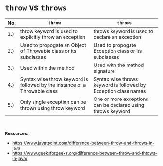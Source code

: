 # `throw` vs `throws`

No. | `throw`                                                                                      | `throws`
--- | ------------------------------------------------------------------------------------------ | --------------------------------------------------------------------
1.) | throw keyword is used to explicitly throw an exception                                     | throws keyword is used to declare an exception
2.) | Used to propogate an Object of Throwable class or its subclasses                           | Used to propogate Exception class or its subclasses
3.) | Used within the method                                                                     | Used with the method signature
4.) | Syntax wise throw keyword is followed by the instance of a Throwable class       | Syntax wise throws keyword is followed by Exception class names
5.) | Only single exception can be thrown using throw keyword                                    | One or more exceptions can be declared using throws keyword


<br><br>__Resources:__
* https://www.javatpoint.com/difference-between-throw-and-throws-in-java
* https://www.geeksforgeeks.org/difference-between-throw-and-throws-in-java/
